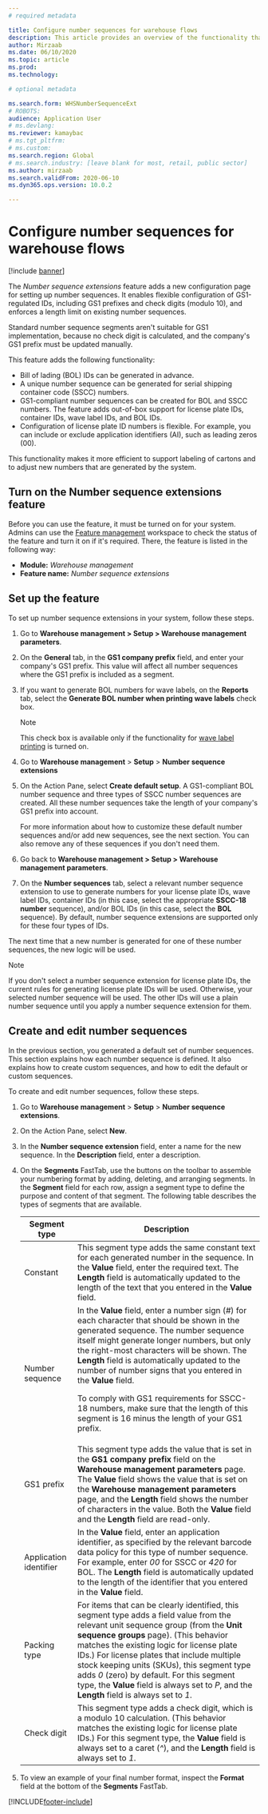 ```yaml
---
# required metadata

title: Configure number sequences for warehouse flows
description: This article provides an overview of the functionality that provides number sequence extensions for license plate IDs, wave label IDs, container IDs, and bill of lading IDs.
author: Mirzaab
ms.date: 06/10/2020
ms.topic: article
ms.prod:
ms.technology:

# optional metadata

ms.search.form: WHSNumberSequenceExt
# ROBOTS:
audience: Application User
# ms.devlang:
ms.reviewer: kamaybac
# ms.tgt_pltfrm:
# ms.custom:
ms.search.region: Global
# ms.search.industry: [leave blank for most, retail, public sector]
ms.author: mirzaab
ms.search.validFrom: 2020-06-10
ms.dyn365.ops.version: 10.0.2

---
```


# Configure number sequences for warehouse flows

[!include [banner](../includes/banner.md)]

The *Number sequence extensions* feature adds a new configuration page for setting up number sequences. It enables flexible configuration of GS1-regulated IDs, including GS1 prefixes and check digits (modulo 10), and enforces a length limit on existing number sequences.

Standard number sequence segments aren't suitable for GS1 implementation, because no check digit is calculated, and the company's GS1 prefix must be updated manually.

This feature adds the following functionality:

- Bill of lading (BOL) IDs can be generated in advance.
- A unique number sequence can be generated for serial shipping container code (SSCC) numbers.
- GS1-compliant number sequences can be created for BOL and SSCC numbers. The feature adds out-of-box support for license plate IDs, container IDs, wave label IDs, and BOL IDs.
- Configuration of license plate ID numbers is flexible. For example, you can include or exclude application identifiers (AI), such as leading zeros (00).

This functionality makes it more efficient to support labeling of cartons and to adjust new numbers that are generated by the system.

## Turn on the Number sequence extensions feature

Before you can use the feature, it must be turned on for your system. Admins can use the [Feature management](../../fin-ops-core/fin-ops/get-started/feature-management/feature-management-overview.md) workspace to check the status of the feature and turn it on if it's required. There, the feature is listed in the following way:

- **Module:** *Warehouse management*
- **Feature name:** *Number sequence extensions*

## Set up the feature

To set up number sequence extensions in your system, follow these steps.

1. Go to **Warehouse management \> Setup \> Warehouse management parameters**.
1. On the **General** tab, in the **GS1 company prefix** field, and enter your company's GS1 prefix. This value will affect all number sequences where the GS1 prefix is included as a segment.
1. If you want to generate BOL numbers for wave labels, on the **Reports** tab, select the **Generate BOL number when printing wave labels** check box.

    > [!NOTE]
    > This check box is available only if the functionality for [wave label printing](configure-wave-label-printing.md) is turned on.

1. Go to **Warehouse management** \> **Setup** \> **Number sequence extensions**
1. On the Action Pane, select **Create default setup**. A GS1-compliant BOL number sequence and three types of SSCC number sequences are created. All these number sequences take the length of your company's GS1 prefix into account.

    For more information about how to customize these default number sequences and/or add new sequences, see the next section. You can also remove any of these sequences if you don't need them.

1. Go back to **Warehouse management \> Setup \> Warehouse management parameters**.
1. On the **Number sequences** tab, select a relevant number sequence extension to use to generate numbers for your license plate IDs, wave label IDs, container IDs (in this case, select the appropriate **SSCC-18 number** sequence), and/or BOL IDs (in this case, select the **BOL** sequence). By default, number sequence extensions are supported only for these four types of IDs.

The next time that a new number is generated for one of these number sequences, the new logic will be used.

> [!NOTE]
> If you don't select a number sequence extension for license plate IDs, the current rules for generating license plate IDs will be used. Otherwise, your selected number sequence will be used. The other IDs will use a plain number sequence until you apply a number sequence extension for them.

## Create and edit number sequences

In the previous section, you generated a default set of number sequences. This section explains how each number sequence is defined. It also explains how to create custom sequences, and how to edit the default or custom sequences.

To create and edit number sequences, follow these steps.

1. Go to **Warehouse management** \> **Setup** \> **Number sequence extensions**.
1. On the Action Pane, select **New**.
1. In the **Number sequence extension** field, enter a name for the new sequence. In the **Description** field, enter a description.
1. On the **Segments** FastTab, use the buttons on the toolbar to assemble your numbering format by adding, deleting, and arranging segments. In the **Segment** field for each row, assign a segment type to define the purpose and content of that segment. The following table describes the types of segments that are available.

    | Segment type | Description |
    |---|---|
    | Constant | This segment type adds the same constant text for each generated number in the sequence. In the **Value** field, enter the required text. The **Length** field is automatically updated to the length of the text that you entered in the **Value** field. |
    | Number sequence | In the **Value** field, enter a number sign (*\#*) for each character that should be shown in the generated sequence. The number sequence itself might generate longer numbers, but only the right-most characters will be shown. The **Length** field is automatically updated to the number of number signs that you entered in the **Value** field.<p>To comply with GS1 requirements for SSCC-18 numbers, make sure that the length of this segment is 16 minus the length of your GS1 prefix.</p> |
    | GS1 prefix | This segment type adds the value that is set in the **GS1 company prefix** field on the **Warehouse management parameters** page. The **Value** field shows the value that is set on the **Warehouse management parameters** page, and the **Length** field shows the number of characters in the value. Both the **Value** field and the **Length** field are read-only. |
    | Application identifier | In the **Value** field, enter an application identifier, as specified by the relevant barcode data policy for this type of number sequence. For example, enter *00* for SSCC or *420* for BOL. The **Length** field is automatically updated to the length of the identifier that you entered in the **Value** field. |
    | Packing type | For items that can be clearly identified, this segment type adds a field value from the relevant unit sequence group (from the **Unit sequence groups** page). (This behavior matches the existing logic for license plate IDs.) For license plates that include multiple stock keeping units (SKUs), this segment type adds *0* (zero) by default. For this segment type, the **Value** field is always set to *P*, and the **Length** field is always set to *1*.|
    | Check digit | This segment type adds a check digit, which is a modulo 10 calculation. (This behavior matches the existing logic for license plate IDs.) For this segment type, the **Value** field is always set to a caret (*^*), and the **Length** field is always set to *1*. |

1. To view an example of your final number format, inspect the **Format** field at the bottom of the **Segments** FastTab.


[!INCLUDE[footer-include](../../includes/footer-banner.md)]